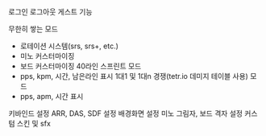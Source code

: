 로그인 로그아웃 게스트 기능

무한히 쌓는 모드
- 로테이션 시스템(srs, srs+, etc.)
- 미노 커스터마이징
- 보드 커스터마이징
40라인 스프린트 모드
- pps, kpm, 시간, 남은라인 표시
1대1 및 1대n 경쟁(tetr.io 데미지 테이블 사용) 모드
- pps, apm, 시간 표시

키바인드 설정
ARR, DAS, SDF 설정
배경화면 설정
미노 그림자, 보드 격자 설정
커스텀 스킨 및 sfx